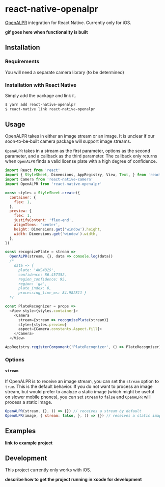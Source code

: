# react-native-openalpr

[OpenALPR](https://github.com/openalpr/openalpr) integration for React Native. Currently only for iOS.

**gif goes here when functionality is built**

## Installation

### Requirements

You will need a separate camera library (to be determined)

### Installation with React Native

Simply add the package and link it.

```sh
$ yarn add react-native-openalpr
$ react-native link react-native-openalpr
```

## Usage

OpenALPR takes in either an image stream or an image. It is unclear if our soon-to-be-built camera package will support image streams.

`OpenALPR` takes in a stream as the first parameter, options as the second parameter, and a callback as the third parameter. The callback only returns when `OpenALPR` finds a valid license plate with a high degree of confidence.

```js
import React from 'react'
import { StyleSheet, Dimensions, AppRegistry, View, Text, } from 'react-native'
import Camera from 'react-native-camera'
import OpenALPR from 'react-native-openalpr'

const styles = StyleSheet.create({
  container: {
    flex: 1,
  },
  preview: {
    flex: 1,
    justifyContent: 'flex-end',
    alignItems: 'center',
    height: Dimensions.get('window').height,
    width: Dimensions.get('window').width,
  },
})

const recognizePlate = stream =>
  OpenALPR(stream, {}, data => console.log(data))
  /*
    data => {
      plate: 'AKS4329',
      confidence: 86.457352,
      region_confidence: 95,
      region: 'ga',
      plate_index: 0,
      processing_time_ms: 84.982811 }
  */

const PlateRecognizer = props =>
  <View style={styles.container}>
    <Camera
      stream={stream => recognizePlate(stream)}
      style={styles.preview}
      aspect={Camera.constants.Aspect.fill}>
    </Camera>
  </View>  

AppRegistry.registerComponent('PlateRecognizer', () => PlateRecognizer)
```

### Options

#### `stream`

If OpenALPR is to receive an image stream, you can set the `stream` option to `true`. This is the default behavior. If you do not want to process an image stream, but would prefer to analyze a static image (which might be useful on slower mobile phones), you can set `stream` to `false` and `OpenALPR` will process a static image.

```js
OpenALPR(stream, {}, () => {}) // receives a stream by default
OpenALPR(image, { stream: false, }, () => {}) // receives a static image
```

## Examples

**link to example project**

## Development

This project currently only works with iOS.

**describe how to get the project running in xcode for development**
